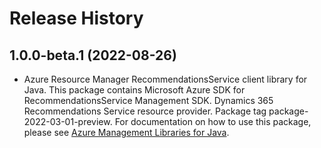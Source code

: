 # Release History

## 1.0.0-beta.1 (2022-08-26)

- Azure Resource Manager RecommendationsService client library for Java. This package contains Microsoft Azure SDK for RecommendationsService Management SDK. Dynamics 365 Recommendations Service resource provider. Package tag package-2022-03-01-preview. For documentation on how to use this package, please see [Azure Management Libraries for Java](https://aka.ms/azsdk/java/mgmt).
